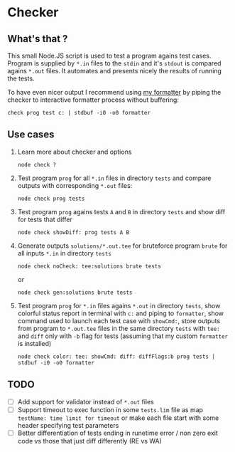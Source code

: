# Checker

## What's that ?

This small Node.JS script is used to test a program agains test cases. Program is supplied by `*.in` files to the `stdin` and it's `stdout` is compared agains `*.out` files. It automates and presents nicely the results of running the tests.

To have even nicer output I recommend using [my formatter](https://github.com/T3sT3ro/T3sT3ro.github.io/tree/master/stuff/formatter) by piping the checker to interactive formatter process without buffering:

```
check prog test c: | stdbuf -i0 -o0 formatter
```

## Use cases

1. Learn more about checker and options

   ```
   node check ?
   ```

2. Test program `prog` for all `*.in` files in directory `tests` and compare outputs with corresponding `*.out` files:

    ```
    node check prog tests
    ```

3. Test program `prog` agains tests `A` and `B` in directory `tests` and show diff for tests that differ

    ```
    node check showDiff: prog tests A B 
    ```

4. Generate outputs `solutions/*.out.tee` for bruteforce program `brute` for all inputs `*.in` in directory `tests`

    ```
    node check noCheck: tee:solutions brute tests
    ```

    or

    ```
    node check gen:solutions brute tests
    ```

5. Test program `prog` for `*.in` files agains `*.out` in directory `tests`, show colorful status report in terminal with `c:` and piping to `formatter`, show command used to launch each test case with `showCmd:`, store outputs from program to `*.out.tee` files in the same directory `tests` with `tee:` and `diff` only with `-b` flag for tests (assuming that my custom `formatter` is installed)

    ```
    node check color: tee: showCmd: diff: diffFlags:b prog tests | stdbuf -i0 -o0 formatter
    ```

## TODO

- [ ] Add support for validator instead of `*.out` files
- [ ] Support timeout to exec function in some `tests.lim` file as map `testName: time limit for timeout` or make each file start with some header specifying test parameters
- [ ] Better differentiation of tests ending in runetime error / non zero exit code vs those that just diff differently (RE vs WA)
